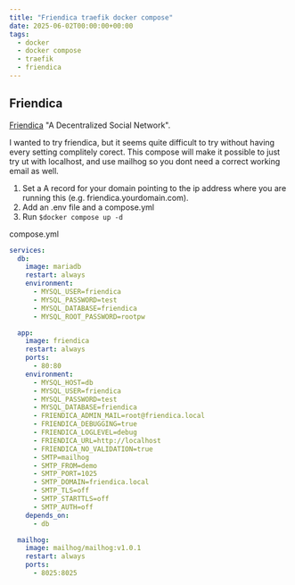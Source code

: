 ```yaml
---
title: "Friendica traefik docker compose"
date: 2025-06-02T00:00:00+00:00
tags:
  - docker
  - docker compose
  - traefik
  - friendica
---
```


## Friendica

[Friendica](https://friend.apache.org/) "A Decentralized Social Network".

I wanted to try friendica, but it seems quite difficult to try without having every setting complitely corect. This compose will make it possible to just try ut with localhost, and use mailhog so you dont need a correct working email as well.

1. Set a A record for your domain pointing to the ip address where you are running this (e.g. friendica.yourdomain.com).  
2. Add an .env file and a compose.yml
3. Run `$docker compose up -d`  

compose.yml  
```yml
services:
  db:
    image: mariadb
    restart: always
    environment:
      - MYSQL_USER=friendica
      - MYSQL_PASSWORD=test
      - MYSQL_DATABASE=friendica
      - MYSQL_ROOT_PASSWORD=rootpw

  app:
    image: friendica
    restart: always
    ports:
      - 80:80
    environment:
      - MYSQL_HOST=db
      - MYSQL_USER=friendica
      - MYSQL_PASSWORD=test
      - MYSQL_DATABASE=friendica
      - FRIENDICA_ADMIN_MAIL=root@friendica.local
      - FRIENDICA_DEBUGGING=true
      - FRIENDICA_LOGLEVEL=debug
      - FRIENDICA_URL=http://localhost
      - FRIENDICA_NO_VALIDATION=true
      - SMTP=mailhog
      - SMTP_FROM=demo
      - SMTP_PORT=1025
      - SMTP_DOMAIN=friendica.local
      - SMTP_TLS=off
      - SMTP_STARTTLS=off
      - SMTP_AUTH=off
    depends_on:
      - db

  mailhog:
    image: mailhog/mailhog:v1.0.1
    restart: always
    ports:
      - 8025:8025
```
